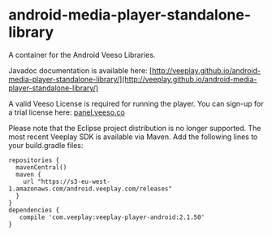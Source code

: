 android-media-player-standalone-library
=======================================

A container for the Android Veeso Libraries. 

Javadoc documentation is available here: [http://veeplay.github.io/android-media-player-standalone-library/](http://veeplay.github.io/android-media-player-standalone-library/)

A valid Veeso License is required for running the player. You can sign-up for a trial license here: [panel.veeso.co](https://panel.veeso.co)

Please note that the Eclipse project distribution is no longer supported. The most recent Veeplay SDK is available via Maven. Add the following lines to your build.gradle files:

    repositories {
      mavenCentral()
      maven {
        url "https://s3-eu-west-1.amazonaws.com/android.veeplay.com/releases"
      }
    }
    dependencies {
       compile 'com.veeplay:veeplay-player-android:2.1.50'
    }
